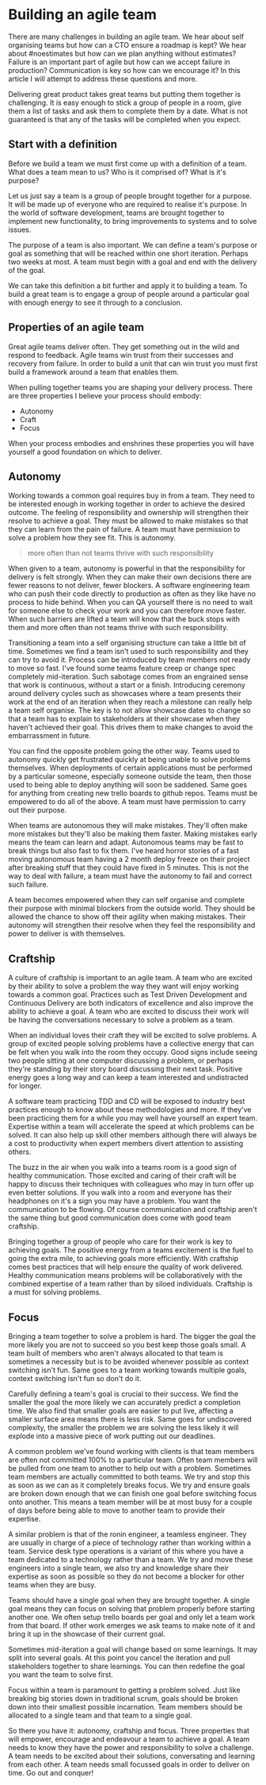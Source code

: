 # Building an agile team

There are many challenges in building an agile team. We hear about self
organising teams but how can a CTO ensure a roadmap is kept? We hear about
\#noestimates but how can we plan anything without estimates? Failure is an
important part of agile but how can we accept failure in production?
Communication is key so how can we encourage it? In this article I will attempt
to address these questions and more.

Delivering great product takes great teams but putting them together is
challenging. It is easy enough to stick a group of people in a room, give them a
list of tasks and ask them to complete them by a date. What is not guaranteed is
that any of the tasks will be completed when you expect.

## Start with a definition

Before we build a team we must first come up with a definition of a team. What
does a team mean to us? Who is it comprised of? What is it's purpose?

Let us just say a team is a group of people brought together for a purpose. It
will be made up of everyone who are required to realise it's purpose. In the
world of software development, teams are brought together to implement new
functionality, to bring improvements to systems and to solve issues.

The purpose of a team is also important. We can define a team's purpose or goal
as something that will be reached within one short iteration. Perhaps two weeks
at most. A team must begin with a goal and end with the delivery of the goal.

We can take this definition a bit further and apply it to building a team.
To build a great team is to engage a group of people around a particular goal
with enough energy to see it through to a conclusion.

## Properties of an agile team

Great agile teams deliver often. They get something out in the wild and respond
to feedback. Agile teams win trust from their successes and recovery from
failure. In order to build a unit that can win trust you must first build a
framework around a team that enables them.

When pulling together teams you are shaping your delivery process. There are
three properties I believe your process should embody:

 - Autonomy
 - Craft
 - Focus

When your process embodies and enshrines these properties you will have yourself
a good foundation on which to deliver.

## Autonomy

Working towards a common goal requires buy in from a team. They need to be
interested enough in working together in order to achieve the desired outcome.
The feeling of responsibility and ownership will strengthen their resolve to
achieve a goal. They must be allowed to make mistakes so that they can learn
from the pain of failure. A team must have permission to solve a problem how
they see fit. This is autonomy.

> more often than not teams thrive with such responsibility

When given to a team, autonomy is powerful in that the responsibility for
delivery is felt strongly. When they can make their own decisions there are
fewer reasons to not deliver, fewer blockers. A software engineering team who
can push their code directly to production as often as they like have no process
to hide behind. When you can QA yourself there is no need to wait for someone
else to check your work and you can therefore move faster. When such barriers
are lifted a team will know that the buck stops with them and more often than
not teams thrive with such responsibility.

Transitioning a team into a self organising structure can take a little bit of
time. Sometimes we find a team isn't used to such responsibility and they can
try to avoid it. Process can be introduced by team members not ready to move so
fast. I've found some teams feature creep or change spec completely
mid-iteration. Such sabotage comes from an engrained sense that work is
continuous, without a start or a finish. Introducing ceremony around delivery
cycles such as showcases where a team presents their work at the end of an
iteration when they reach a milestone can really help a team self organise.
The key is to not allow showcase dates to change so that a team has to explain
to stakeholders at their showcase when they haven't achieved their goal. This
drives them to make changes to avoid the embarrassment in future.

You can find the opposite problem going the other way. Teams used to autonomy
quickly get frustrated quickly at being unable to solve problems themselves.
When deployments of certain applications must be performed by a particular
someone, especially someone outside the team, then those used to being able to
deploy anything will soon be saddened. Same goes for anything from creating
new trello boards to github repos. Teams must be empowered to do all of the
above. A team must have permission to carry out their purpose.

When teams are autonomous they will make mistakes. They'll often make more
mistakes but they'll also be making them faster. Making mistakes early means
the team can learn and adapt. Autonomous teams may be fast to break things but
also fast to fix them. I've heard horror stories of a fast moving autonomous
team having a 2 month deploy freeze on their project after breaking stuff that
they could have fixed in 5 minutes. This is not the way to deal with failure, a
team must have the autonomy to fail and correct such failure.

A team becomes empowered when they can self organise and complete their purpose
with minimal blockers from the outside world. They should be allowed the chance
to show off their agility when making mistakes. Their autonomy will strengthen
their resolve when they feel the responsibility and power to deliver is with
themselves.

## Craftship

A culture of craftship is important to an agile team. A team who are excited
by their ability to solve a problem the way they want will enjoy working towards
a common goal. Practices such as Test Driven Development and Continuous Delivery
are both indicators of excellence and also improve the ability to achieve a
goal. A team who are excited to discuss their work will be having the
conversations necessary to solve a problem as a team.

When an individual loves their craft they will be excited to solve problems.
A group of excited people solving problems have a collective energy that can be
felt when you walk into the room they occupy. Good signs include seeing two
people sitting at one computer discussing a problem, or perhaps they're standing
by their story board discussing their next task. Positive energy goes a long way
and can keep a team interested and undistracted for longer.

A software team practicing TDD and CD will be exposed to industry best practices
enough to know about these methodologies and more. If they've been practicing
them for a while you may well have yourself an expert team. Expertise within a
team will accelerate the speed at which problems can be solved. It can also help
up skill other members although there will always be a cost to productivity when
expert members divert attention to assisting others.

The buzz in the air when you walk into a teams room is a good sign of healthy
communication. Those excited and caring of their craft will be happy to discuss
their techniques with colleagues who may in turn offer up even better solutions.
If you walk into a room and everyone has their headphones on it's a sign you
may have a problem. You want the communication to be flowing. Of course
communication and craftship aren't the same thing but good communication does
come with good team craftship.

Bringing together a group of people who care for their work is key to achieving
goals. The positive energy from a teams excitement is the fuel to going the extra
mile, to achieving goals more efficiently. With craftship comes best practices
that will help ensure the quality of work delivered. Healthy communication
means problems will be collaboratively with the combined expertise of a team
rather than by siloed individuals. Craftship is a must for solving problems.

## Focus

Bringing a team together to solve a problem is hard. The bigger the goal the
more likely you are not to succeed so you best keep those goals small. A team
built of members who aren't always allocated to that team is sometimes a
necessity but is to be avoided whenever possible as context switching isn't fun.
Same goes to a team working towards multiple goals, context switching isn't fun
so don't do it.

Carefully defining a team's goal is crucial to their success. We find the
smaller the goal the more likely we can accurately predict a completion time.
We also find that smaller goals are easier to put live, affecting a smaller
surface area means there is less risk. Same goes for undiscovered complexity,
the smaller the problem we are solving the less likely it will explode into a
massive piece of work putting out our deadlines.

A common problem we've found working with clients is that team members are often
not committed 100% to a particular team. Often team members will be pulled from
one team to another to help out with a problem. Sometimes team members are
actually committed to both teams. We try and stop this as soon as we can as
it completely breaks focus. We try and ensure goals are broken down enough
that we can finish one goal before switching focus onto another. This means a
team member will be at most busy for a couple of days before being able to
move to another team to provide their expertise.

A similar problem is that of the ronin engineer, a teamless engineer. They are
usually in charge of a piece of technology rather than working within a team.
Service desk type operations is a variant of this where you have a team
dedicated to a technology rather than a team. We try and move these engineers
into a single team, we also try and knowledge share their expertise as soon as
possible so they do not become a blocker for other teams when they are busy.

Teams should have a single goal when they are brought together. A single goal
means they can focus on solving that problem properly before starting another
one. We often setup trello boards per goal and only let a team work from that
board. If other work emerges we ask teams to make note of it and bring it up
in the showcase of their current goal.

Sometimes mid-iteration a goal will change based on some learnings. It may split
into several goals. At this point you cancel the iteration and pull stakeholders
together to share learnings. You can then redefine the goal you want the team
to solve first.

Focus within a team is paramount to getting a problem solved. Just like breaking
big stories down in traditional scrum, goals should be broken down into their
smallest possible incarnation. Team members should be allocated to a single
team and that team to a single goal.

So there you have it: autonomy, craftship and focus. Three properties that will
empower, encourage and endeavour a team to achieve a goal. A team needs to know
they have the power and responsibility to solve a challenge. A team needs to be
excited about their solutions, conversating and learning from each other. A team
needs small focussed goals in order to deliver on time. Go out and conquer!
